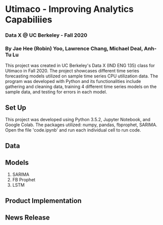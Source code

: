 # Utimaco - Improving Analytics Capabiliies
### Data X @ UC Berkeley - Fall 2020
### By Jae Hee (Robin) Yoo, Lawrence Chang, Michael Deal, Anh-Tu Lu

This project was created in UC Berkeley's Data X (IND ENG 135) class for Utimaco in Fall 2020. The project showcases different time series forecasting models utilized on sample time series CPU utilization data. The program was developed with Python and its functionalities include gathering and cleaning data, training 4 different time series models on the sample data, and testing for errors in each model.

## Set Up

This project was developed using Python 3.5.2, Jupyter Notebook, and Google Colab. The packages utilized: numpy, pandas, fbprophet, SARIMA. Open the file 'code.ipynb' and run each individual cell to run code.

## Data

## Models

1. SARIMA
2. FB Prophet
3. LSTM

## Product Implementation

## News Release
